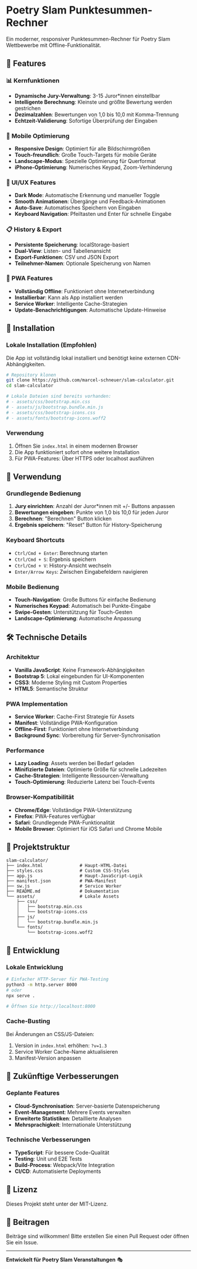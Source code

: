 # Poetry Slam Punktesummen-Rechner

Ein moderner, responsiver Punktesummen-Rechner für Poetry Slam Wettbewerbe mit Offline-Funktionalität.

## 🌟 Features

### 📊 **Kernfunktionen**
- **Dynamische Jury-Verwaltung**: 3-15 Juror*innen einstellbar
- **Intelligente Berechnung**: Kleinste und größte Bewertung werden gestrichen
- **Dezimalzahlen**: Bewertungen von 1,0 bis 10,0 mit Komma-Trennung
- **Echtzeit-Validierung**: Sofortige Überprüfung der Eingaben

### 📱 **Mobile Optimierung**
- **Responsive Design**: Optimiert für alle Bildschirmgrößen
- **Touch-freundlich**: Große Touch-Targets für mobile Geräte
- **Landscape-Modus**: Spezielle Optimierung für Querformat
- **iPhone-Optimierung**: Numerisches Keypad, Zoom-Verhinderung

### 🎨 **UI/UX Features**
- **Dark Mode**: Automatische Erkennung und manueller Toggle
- **Smooth Animationen**: Übergänge und Feedback-Animationen
- **Auto-Save**: Automatisches Speichern von Eingaben
- **Keyboard Navigation**: Pfeiltasten und Enter für schnelle Eingabe

### 📋 **History & Export**
- **Persistente Speicherung**: localStorage-basiert
- **Dual-View**: Listen- und Tabellenansicht
- **Export-Funktionen**: CSV und JSON Export
- **Teilnehmer-Namen**: Optionale Speicherung von Namen

### 🔧 **PWA Features**
- **Vollständig Offline**: Funktioniert ohne Internetverbindung
- **Installierbar**: Kann als App installiert werden
- **Service Worker**: Intelligente Cache-Strategien
- **Update-Benachrichtigungen**: Automatische Update-Hinweise

## 🚀 Installation

### **Lokale Installation (Empfohlen)**
Die App ist vollständig lokal installiert und benötigt keine externen CDN-Abhängigkeiten.

```bash
# Repository klonen
git clone https://github.com/marcel-schneuer/slam-calculator.git
cd slam-calculator

# Lokale Dateien sind bereits vorhanden:
# - assets/css/bootstrap.min.css
# - assets/js/bootstrap.bundle.min.js  
# - assets/css/bootstrap-icons.css
# - assets/fonts/bootstrap-icons.woff2
```

### **Verwendung**
1. Öffnen Sie `index.html` in einem modernen Browser
2. Die App funktioniert sofort ohne weitere Installation
3. Für PWA-Features: Über HTTPS oder localhost ausführen

## 📖 Verwendung

### **Grundlegende Bedienung**
1. **Jury einrichten**: Anzahl der Juror*innen mit +/- Buttons anpassen
2. **Bewertungen eingeben**: Punkte von 1,0 bis 10,0 für jeden Juror
3. **Berechnen**: "Berechnen" Button klicken
4. **Ergebnis speichern**: "Reset" Button für History-Speicherung

### **Keyboard Shortcuts**
- `Ctrl/Cmd + Enter`: Berechnung starten
- `Ctrl/Cmd + S`: Ergebnis speichern
- `Ctrl/Cmd + V`: History-Ansicht wechseln
- `Enter/Arrow Keys`: Zwischen Eingabefeldern navigieren

### **Mobile Bedienung**
- **Touch-Navigation**: Große Buttons für einfache Bedienung
- **Numerisches Keypad**: Automatisch bei Punkte-Eingabe
- **Swipe-Gesten**: Unterstützung für Touch-Gesten
- **Landscape-Optimierung**: Automatische Anpassung

## 🛠 Technische Details

### **Architektur**
- **Vanilla JavaScript**: Keine Framework-Abhängigkeiten
- **Bootstrap 5**: Lokal eingebunden für UI-Komponenten
- **CSS3**: Moderne Styling mit Custom Properties
- **HTML5**: Semantische Struktur

### **PWA Implementation**
- **Service Worker**: Cache-First Strategie für Assets
- **Manifest**: Vollständige PWA-Konfiguration
- **Offline-First**: Funktioniert ohne Internetverbindung
- **Background Sync**: Vorbereitung für Server-Synchronisation

### **Performance**
- **Lazy Loading**: Assets werden bei Bedarf geladen
- **Minifizierte Dateien**: Optimierte Größe für schnelle Ladezeiten
- **Cache-Strategien**: Intelligente Ressourcen-Verwaltung
- **Touch-Optimierung**: Reduzierte Latenz bei Touch-Events

### **Browser-Kompatibilität**
- **Chrome/Edge**: Vollständige PWA-Unterstützung
- **Firefox**: PWA-Features verfügbar
- **Safari**: Grundlegende PWA-Funktionalität
- **Mobile Browser**: Optimiert für iOS Safari und Chrome Mobile

## 📁 Projektstruktur

```
slam-calculator/
├── index.html              # Haupt-HTML-Datei
├── styles.css              # Custom CSS-Styles
├── app.js                  # Haupt-JavaScript-Logik
├── manifest.json           # PWA-Manifest
├── sw.js                   # Service Worker
├── README.md               # Dokumentation
└── assets/                 # Lokale Assets
    ├── css/
    │   ├── bootstrap.min.css
    │   └── bootstrap-icons.css
    ├── js/
    │   └── bootstrap.bundle.min.js
    └── fonts/
        └── bootstrap-icons.woff2
```

## 🔧 Entwicklung

### **Lokale Entwicklung**
```bash
# Einfacher HTTP-Server für PWA-Testing
python3 -m http.server 8000
# oder
npx serve .

# Öffnen Sie http://localhost:8000
```

### **Cache-Busting**
Bei Änderungen an CSS/JS-Dateien:
1. Version in `index.html` erhöhen: `?v=1.3`
2. Service Worker Cache-Name aktualisieren
3. Manifest-Version anpassen

## 🎯 Zukünftige Verbesserungen

### **Geplante Features**
- **Cloud-Synchronisation**: Server-basierte Datenspeicherung
- **Event-Management**: Mehrere Events verwalten
- **Erweiterte Statistiken**: Detaillierte Analysen
- **Mehrsprachigkeit**: Internationale Unterstützung

### **Technische Verbesserungen**
- **TypeScript**: Für bessere Code-Qualität
- **Testing**: Unit und E2E Tests
- **Build-Process**: Webpack/Vite Integration
- **CI/CD**: Automatisierte Deployments

## 📄 Lizenz

Dieses Projekt steht unter der MIT-Lizenz.

## 🤝 Beitragen

Beiträge sind willkommen! Bitte erstellen Sie einen Pull Request oder öffnen Sie ein Issue.

---

**Entwickelt für Poetry Slam Veranstaltungen** 🎭

